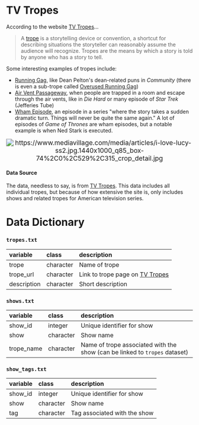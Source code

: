 # TV Tropes

According to the website [TV Tropes](https://tvtropes.org/)...

> A [trope](https://tvtropes.org/pmwiki/pmwiki.php/Main/Trope) is a storytelling device or convention, a shortcut for describing situations the storyteller can reasonably assume the audience will recognize. Tropes are the means by which a story is told by anyone who has a story to tell.



Some interesting examples of tropes include:

- [Running Gag](https://tvtropes.org/pmwiki/pmwiki.php/Main/RunningGag), like Dean Pelton's dean-related puns in *Community* (there is even a sub-trope called [Overused Running Gag](https://tvtropes.org/pmwiki/pmwiki.php/Main/OverusedRunningGag))
- [Air Vent Passageway](https://tvtropes.org/pmwiki/pmwiki.php/Main/AirVentPassageway), when people are trapped in a room and escape through the air vents, like in *Die Hard* or many episode of *Star Trek* (Jefferies Tube)
- [Wham Episode](https://tvtropes.org/pmwiki/pmwiki.php/Main/WhamEpisode), an episode in a series "where the story takes a sudden dramatic turn. Things will never be quite the same again." A lot of episodes of *Game of Thrones* are wham episodes, but a notable example is when Ned Stark is executed.



<p align="center">
<img src="https://www.mediavillage.com/media/articles/i-love-lucy-ss2.jpg.1440x1000_q85_box-74%2C0%2C529%2C315_crop_detail.jpg" alt="https://www.mediavillage.com/media/articles/i-love-lucy-ss2.jpg.1440x1000_q85_box-74%2C0%2C529%2C315_crop_detail.jpg" style="zoom:125%;" />
</p>




#### Data Source

The data, needless to say, is from [TV Tropes](https://tvtropes.org/). This data includes all individual tropes, but because of how extensive the site is, only includes shows and related tropes for American television series.



# Data Dictionary

### `tropes.txt`

| variable             | class     | description                                                  |
| :------------------- | :-------- | :----------------------------------------------------------- |
| trope | character | Name of trope |
| trope_url | character | Link to trope page on [TV Tropes](https://tvtropes.org/) |
| description | character | Short description |



### `shows.txt`

| variable   | class     | description                                                  |
| :--------- | :-------- | :----------------------------------------------------------- |
| show_id    | integer   | Unique identifier for show                                   |
| show       | character | Show name                                                    |
| trope_name | character | Name of trope associated with the show (can be linked to `tropes` dataset) |




### `show_tags.txt`

| variable | class     | description                  |
| :------- | :-------- | :--------------------------- |
| show_id  | integer   | Unique identifier for show   |
| show     | character | Show name                    |
| tag      | character | Tag associated with the show |
